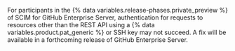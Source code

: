 For participants in the {% data variables.release-phases.private_preview %} of SCIM for GitHub Enterprise Server, authentication for requests to resources other than the REST API using a {% data variables.product.pat_generic %} or SSH key may not succeed. A fix will be available in a forthcoming release of GitHub Enterprise Server.
